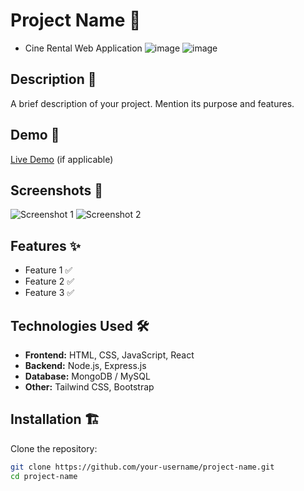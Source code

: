 # Project Name 🚀
- Cine Rental Web Application
![image](https://github.com/user-attachments/assets/72c79b20-b05f-4092-b2b6-d6fe66645b30)
![image](https://github.com/user-attachments/assets/a6448395-8116-4a18-8e17-9f66db48f7f1)

 

## Description 📄
A brief description of your project. Mention its purpose and features.

## Demo 🔗
[Live Demo](https://your-live-demo-url.com) (if applicable)

## Screenshots 📸
![Screenshot 1](https://your-image-url.com)
![Screenshot 2](https://your-image-url.com)

## Features ✨
- Feature 1 ✅
- Feature 2 ✅
- Feature 3 ✅

## Technologies Used 🛠️
- **Frontend:** HTML, CSS, JavaScript, React
- **Backend:** Node.js, Express.js
- **Database:** MongoDB / MySQL
- **Other:** Tailwind CSS, Bootstrap

## Installation 🏗️
Clone the repository:
```bash
git clone https://github.com/your-username/project-name.git
cd project-name
